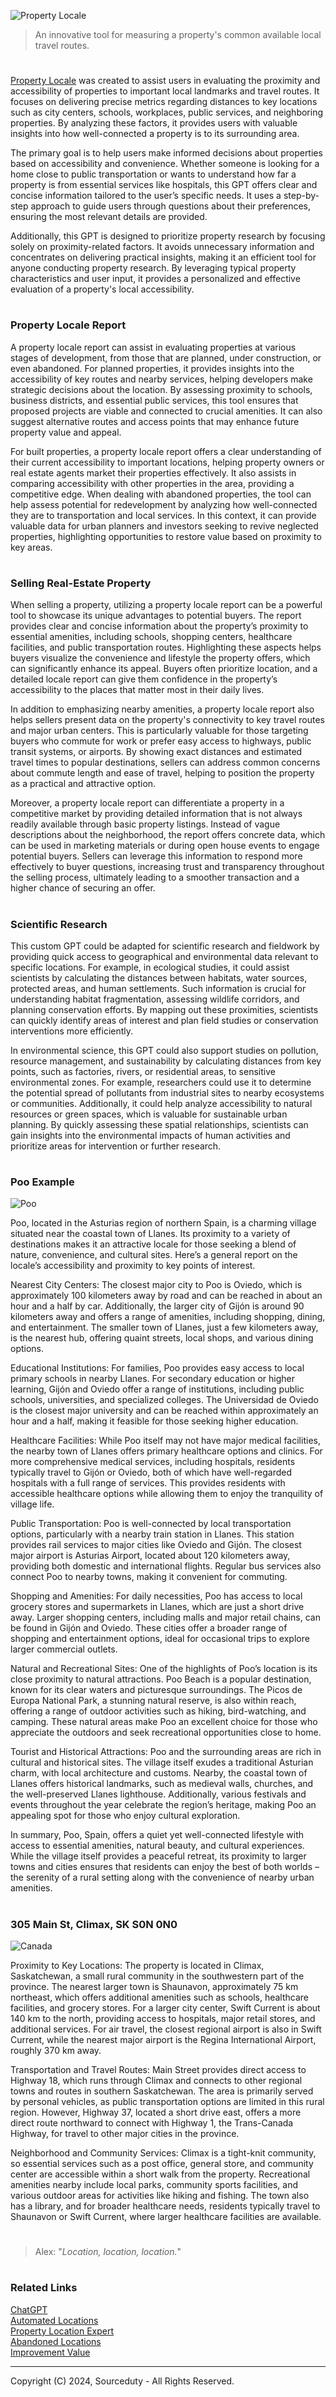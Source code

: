![Property Locale](https://github.com/user-attachments/assets/ec17450f-ef62-43e4-94a2-7cb5a642c174)

>  An innovative tool for measuring a property's common available local travel routes.

#

[Property Locale](https://chatgpt.com/g/g-Vag7qPkFg-property-locale) was created to assist users in evaluating the proximity and accessibility of properties to important local landmarks and travel routes. It focuses on delivering precise metrics regarding distances to key locations such as city centers, schools, workplaces, public services, and neighboring properties. By analyzing these factors, it provides users with valuable insights into how well-connected a property is to its surrounding area.

The primary goal is to help users make informed decisions about properties based on accessibility and convenience. Whether someone is looking for a home close to public transportation or wants to understand how far a property is from essential services like hospitals, this GPT offers clear and concise information tailored to the user’s specific needs. It uses a step-by-step approach to guide users through questions about their preferences, ensuring the most relevant details are provided.

Additionally, this GPT is designed to prioritize property research by focusing solely on proximity-related factors. It avoids unnecessary information and concentrates on delivering practical insights, making it an efficient tool for anyone conducting property research. By leveraging typical property characteristics and user input, it provides a personalized and effective evaluation of a property's local accessibility.

#
### Property Locale Report

A property locale report can assist in evaluating properties at various stages of development, from those that are planned, under construction, or even abandoned. For planned properties, it provides insights into the accessibility of key routes and nearby services, helping developers make strategic decisions about the location. By assessing proximity to schools, business districts, and essential public services, this tool ensures that proposed projects are viable and connected to crucial amenities. It can also suggest alternative routes and access points that may enhance future property value and appeal.

For built properties, a property locale report offers a clear understanding of their current accessibility to important locations, helping property owners or real estate agents market their properties effectively. It also assists in comparing accessibility with other properties in the area, providing a competitive edge. When dealing with abandoned properties, the tool can help assess potential for redevelopment by analyzing how well-connected they are to transportation and local services. In this context, it can provide valuable data for urban planners and investors seeking to revive neglected properties, highlighting opportunities to restore value based on proximity to key areas.

#
### Selling Real-Estate Property

When selling a property, utilizing a property locale report can be a powerful tool to showcase its unique advantages to potential buyers. The report provides clear and concise information about the property’s proximity to essential amenities, including schools, shopping centers, healthcare facilities, and public transportation routes. Highlighting these aspects helps buyers visualize the convenience and lifestyle the property offers, which can significantly enhance its appeal. Buyers often prioritize location, and a detailed locale report can give them confidence in the property’s accessibility to the places that matter most in their daily lives.

In addition to emphasizing nearby amenities, a property locale report also helps sellers present data on the property's connectivity to key travel routes and major urban centers. This is particularly valuable for those targeting buyers who commute for work or prefer easy access to highways, public transit systems, or airports. By showing exact distances and estimated travel times to popular destinations, sellers can address common concerns about commute length and ease of travel, helping to position the property as a practical and attractive option.

Moreover, a property locale report can differentiate a property in a competitive market by providing detailed information that is not always readily available through basic property listings. Instead of vague descriptions about the neighborhood, the report offers concrete data, which can be used in marketing materials or during open house events to engage potential buyers. Sellers can leverage this information to respond more effectively to buyer questions, increasing trust and transparency throughout the selling process, ultimately leading to a smoother transaction and a higher chance of securing an offer.

#
### Scientific Research

This custom GPT could be adapted for scientific research and fieldwork by providing quick access to geographical and environmental data relevant to specific locations. For example, in ecological studies, it could assist scientists by calculating the distances between habitats, water sources, protected areas, and human settlements. Such information is crucial for understanding habitat fragmentation, assessing wildlife corridors, and planning conservation efforts. By mapping out these proximities, scientists can quickly identify areas of interest and plan field studies or conservation interventions more efficiently.

In environmental science, this GPT could also support studies on pollution, resource management, and sustainability by calculating distances from key points, such as factories, rivers, or residential areas, to sensitive environmental zones. For example, researchers could use it to determine the potential spread of pollutants from industrial sites to nearby ecosystems or communities. Additionally, it could help analyze accessibility to natural resources or green spaces, which is valuable for sustainable urban planning. By quickly assessing these spatial relationships, scientists can gain insights into the environmental impacts of human activities and prioritize areas for intervention or further research.

#
### Poo Example

![Poo](https://github.com/user-attachments/assets/c86bb913-c58a-4f7a-969b-6bb88888e798)

Poo, located in the Asturias region of northern Spain, is a charming village situated near the coastal town of Llanes. Its proximity to a variety of destinations makes it an attractive locale for those seeking a blend of nature, convenience, and cultural sites. Here’s a general report on the locale’s accessibility and proximity to key points of interest.

Nearest City Centers: The closest major city to Poo is Oviedo, which is approximately 100 kilometers away by road and can be reached in about an hour and a half by car. Additionally, the larger city of Gijón is around 90 kilometers away and offers a range of amenities, including shopping, dining, and entertainment. The smaller town of Llanes, just a few kilometers away, is the nearest hub, offering quaint streets, local shops, and various dining options.

Educational Institutions: For families, Poo provides easy access to local primary schools in nearby Llanes. For secondary education or higher learning, Gijón and Oviedo offer a range of institutions, including public schools, universities, and specialized colleges. The Universidad de Oviedo is the closest major university and can be reached within approximately an hour and a half, making it feasible for those seeking higher education.

Healthcare Facilities: While Poo itself may not have major medical facilities, the nearby town of Llanes offers primary healthcare options and clinics. For more comprehensive medical services, including hospitals, residents typically travel to Gijón or Oviedo, both of which have well-regarded hospitals with a full range of services. This provides residents with accessible healthcare options while allowing them to enjoy the tranquility of village life.

Public Transportation: Poo is well-connected by local transportation options, particularly with a nearby train station in Llanes. This station provides rail services to major cities like Oviedo and Gijón. The closest major airport is Asturias Airport, located about 120 kilometers away, providing both domestic and international flights. Regular bus services also connect Poo to nearby towns, making it convenient for commuting.

Shopping and Amenities: For daily necessities, Poo has access to local grocery stores and supermarkets in Llanes, which are just a short drive away. Larger shopping centers, including malls and major retail chains, can be found in Gijón and Oviedo. These cities offer a broader range of shopping and entertainment options, ideal for occasional trips to explore larger commercial outlets.

Natural and Recreational Sites: One of the highlights of Poo’s location is its close proximity to natural attractions. Poo Beach is a popular destination, known for its clear waters and picturesque surroundings. The Picos de Europa National Park, a stunning natural reserve, is also within reach, offering a range of outdoor activities such as hiking, bird-watching, and camping. These natural areas make Poo an excellent choice for those who appreciate the outdoors and seek recreational opportunities close to home.

Tourist and Historical Attractions: Poo and the surrounding areas are rich in cultural and historical sites. The village itself exudes a traditional Asturian charm, with local architecture and customs. Nearby, the coastal town of Llanes offers historical landmarks, such as medieval walls, churches, and the well-preserved Llanes lighthouse. Additionally, various festivals and events throughout the year celebrate the region’s heritage, making Poo an appealing spot for those who enjoy cultural exploration.

In summary, Poo, Spain, offers a quiet yet well-connected lifestyle with access to essential amenities, natural beauty, and cultural experiences. While the village itself provides a peaceful retreat, its proximity to larger towns and cities ensures that residents can enjoy the best of both worlds – the serenity of a rural setting along with the convenience of nearby urban amenities.

#
### 305 Main St, Climax, SK S0N 0N0

![Canada](https://github.com/user-attachments/assets/e0da0957-871f-43be-aca8-07f95c6a57bf)

Proximity to Key Locations: The property is located in Climax, Saskatchewan, a small rural community in the southwestern part of the province. The nearest larger town is Shaunavon, approximately 75 km northeast, which offers additional amenities such as schools, healthcare facilities, and grocery stores. For a larger city center, Swift Current is about 140 km to the north, providing access to hospitals, major retail stores, and additional services. For air travel, the closest regional airport is also in Swift Current, while the nearest major airport is the Regina International Airport, roughly 370 km away.

Transportation and Travel Routes: Main Street provides direct access to Highway 18, which runs through Climax and connects to other regional towns and routes in southern Saskatchewan. The area is primarily served by personal vehicles, as public transportation options are limited in this rural region. However, Highway 37, located a short drive east, offers a more direct route northward to connect with Highway 1, the Trans-Canada Highway, for travel to other major cities in the province.

Neighborhood and Community Services: Climax is a tight-knit community, so essential services such as a post office, general store, and community center are accessible within a short walk from the property. Recreational amenities nearby include local parks, community sports facilities, and various outdoor areas for activities like hiking and fishing. The town also has a library, and for broader healthcare needs, residents typically travel to Shaunavon or Swift Current, where larger healthcare facilities are available.

#

> Alex: "*Location, location, location.*"

#
### Related Links

[ChatGPT](https://github.com/sourceduty/ChatGPT)
<br>
[Automated Locations](https://github.com/sourceduty/Automated_Locations)
<br>
[Property Location Expert](https://github.com/sourceduty/Property_Location_Expert)
<br>
[Abandoned Locations](https://github.com/sourceduty/Abandoned_Locations)
<br>
[Improvement Value](https://github.com/sourceduty/Improvement_Value)

***
 Copyright (C) 2024, Sourceduty - All Rights Reserved.
